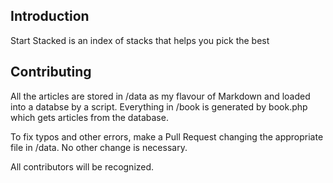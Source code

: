 ## Introduction

Start Stacked is an index of stacks that helps you pick the best

## Contributing

All the articles are stored in /data as my flavour of Markdown and loaded into a databse by a script.
Everything in /book is generated by book.php which gets articles from the database.

To fix typos and other errors, make a Pull Request changing the appropriate file in /data. No other change
is necessary.

All contributors will be recognized.

